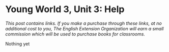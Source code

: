 # Young World 3, Unit 3: Help

*This post contains links. If you make a purchase through these links, at no additional cost to you, The English Extension Organization will earn a small commission which will be used to purchase books for classrooms.*


Nothing yet
<!--stackedit_data:
eyJoaXN0b3J5IjpbNDAyMTM0MzIyLC0zMDcxODE5NDQsNzE0Nj
A3MDIxLDMwNDQzNjEyOF19
-->